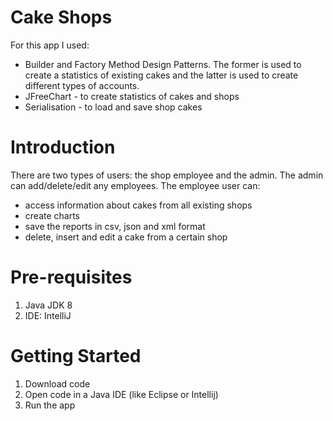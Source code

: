 # Cake Shops
For this app I used:
- Builder and Factory Method Design Patterns. The former is used to create a statistics of existing cakes and the latter is used to create different types of accounts. 
- JFreeChart - to create statistics of cakes and shops
- Serialisation - to load and save shop cakes
# Introduction
  There are two types of users: the shop employee and the admin. The admin can add/delete/edit any employees. The employee user can:
- access information about cakes from all existing shops
- create charts
- save the reports in csv, json and xml format 
- delete, insert and edit a cake from a certain shop
  
# Pre-requisites
  1. Java JDK 8
  2. IDE: IntelliJ
# Getting Started
  1. Download code
  2. Open code in a Java IDE (like Eclipse or Intellij)
  3. Run the app
